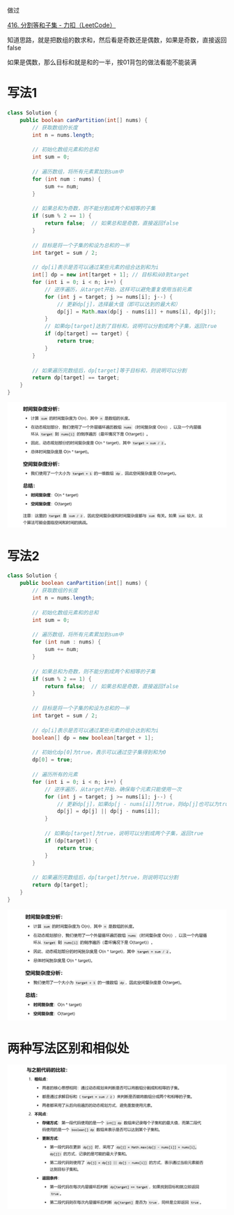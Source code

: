 

做过



[416. 分割等和子集 - 力扣（LeetCode）](https://leetcode.cn/problems/partition-equal-subset-sum/?envType=study-plan-v2&envId=top-100-liked)





知道思路，就是把数组的数求和，然后看是奇数还是偶数，如果是奇数，直接返回false

如果是偶数，那么目标和就是和的一半，按01背包的做法看能不能装满



# 写法1

```java
class Solution {
    public boolean canPartition(int[] nums) {
        // 获取数组的长度
        int n = nums.length;
        
        // 初始化数组元素和的总和
        int sum = 0;
        
        // 遍历数组，将所有元素累加到sum中
        for (int num : nums) {
            sum += num;
        }
        
        // 如果总和为奇数，则不能分割成两个和相等的子集
        if (sum % 2 == 1) {
            return false;  // 如果总和是奇数，直接返回false
        }
        
        // 目标是将一个子集的和设为总和的一半
        int target = sum / 2;
        
        // dp[i]表示是否可以通过某些元素的组合达到和为i
        int[] dp = new int[target + 1]; // 目标和从0到target
        for (int i = 0; i < n; i++) {
            // 逆序遍历，从target开始，这样可以避免重复使用当前元素
            for (int j = target; j >= nums[i]; j--) {
                // 更新dp[j]，选择最大值（即可以达到的最大和）
                dp[j] = Math.max(dp[j - nums[i]] + nums[i], dp[j]);
            }
            // 如果dp[target]达到了目标和，说明可以分割成两个子集，返回true
            if (dp[target] == target) {
                return true;
            }
        }
        
        // 如果遍历完数组后，dp[target]等于目标和，则说明可以分割
        return dp[target] == target;
    }
}

```



![{33D0C5FD-0A7E-4C9C-B93C-E7F05B440AED}](assets/{33D0C5FD-0A7E-4C9C-B93C-E7F05B440AED}.png)







# 写法2





```java
class Solution {
    public boolean canPartition(int[] nums) {
        // 获取数组的长度
        int n = nums.length;
        
        // 初始化数组元素和的总和
        int sum = 0;
        
        // 遍历数组，将所有元素累加到sum中
        for (int num : nums) {
            sum += num;
        }
        
        // 如果总和为奇数，则不能分割成两个和相等的子集
        if (sum % 2 == 1) {
            return false;  // 如果总和是奇数，直接返回false
        }
        
        // 目标是将一个子集的和设为总和的一半
        int target = sum / 2;
        
        // dp[i]表示是否可以通过某些元素的组合达到和为i
        boolean[] dp = new boolean[target + 1];
        
        // 初始化dp[0]为true，表示可以通过空子集得到和为0
        dp[0] = true;
        
        // 遍历所有的元素
        for (int i = 0; i < n; i++) {
            // 逆序遍历，从target开始，确保每个元素只能使用一次
            for (int j = target; j >= nums[i]; j--) {
                // 更新dp[j]，如果dp[j - nums[i]]为true，则dp[j]也可以为true
                dp[j] = dp[j] || dp[j - nums[i]];
            }
            
            // 如果dp[target]为true，说明可以分割成两个子集，返回true
            if (dp[target]) {
                return true;
            }
        }
        
        // 如果遍历完数组后，dp[target]为true，则说明可以分割
        return dp[target];
    }
}

```



![{97CF4A80-40FB-4B86-BBF6-A0B70477A156}](assets/{97CF4A80-40FB-4B86-BBF6-A0B70477A156}.png)







# 两种写法区别和相似处



![{4E106E06-F158-48F5-8B9C-6169B0F2C8D4}](assets/{4E106E06-F158-48F5-8B9C-6169B0F2C8D4}.png)
